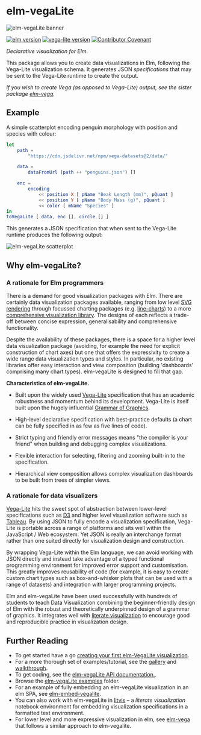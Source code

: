 # elm-vegaLite

![elm-vegaLite banner](https://raw.githubusercontent.com/gicentre/elm-vegalite/main/images/banner.jpg)

[![elm version](https://img.shields.io/badge/Elm-v0.19-blue.svg?style=flat-square)](http://elm-lang.org)
[![vega-lite version](https://img.shields.io/badge/Vega--Lite-v5.9-purple.svg?style=flat-square)](https://vega.github.io/vega-lite/)
[![Contributor Covenant](https://img.shields.io/badge/Contributor%20Covenant-v1.4%20adopted-ff69b4.svg)](CODE_OF_CONDUCT.md)

_Declarative visualization for Elm._

This package allows you to create data visualizations in Elm, following the Vega-Lite visualization schema.
It generates JSON _specifications_ that may be sent to the Vega-Lite runtime to create the output.

_If you wish to create Vega (as opposed to Vega-Lite) output, see the sister package [elm-vega](https://github.com/gicentre/elm-vega)._

## Example

A simple scatterplot encoding penguin morphology with position and species with colour:

```elm
let
    path =
        "https://cdn.jsdelivr.net/npm/vega-datasets@2/data/"

    data =
        dataFromUrl (path ++ "penguins.json") []

    enc =
        encoding
            << position X [ pName "Beak Length (mm)", pQuant ]
            << position Y [ pName "Body Mass (g)", pQuant ]
            << color [ mName "Species" ]
in
toVegaLite [ data, enc [], circle [] ]
```

This generates a JSON specification that when sent to the Vega-Lite runtime produces the following output:

![elm-vegaLite scatterplot](https://raw.githubusercontent.com/gicentre/elm-vegalite/main/images/penguinScatter.png)

## Why elm-vegaLite?

### A rationale for Elm programmers

There is a demand for good visualization packages with Elm. There are certainly data visualization packages available, ranging from low level [SVG rendering](https://package.elm-lang.org/packages/elm/svg/latest/) through focussed charting packages (e.g. [line-charts](https://package.elm-lang.org/packages/terezka/line-charts/latest/)) to a more [comprehensive visualization library](http://package.elm-lang.org/packages/gampleman/elm-visualization/latest). The designs of each reflects a trade-off between concise expression, generalisability and comprehensive functionality.

Despite the availability of these packages, there is a space for a higher level data visualization package (avoiding, for example the need for explicit construction of chart axes) but one that offers the expressivity to create a wide range data visualization types and styles. In particular, no existing libraries offer easy interaction and view composition (building 'dashboards' comprising many chart types). elm-vegaLite is designed to fill that gap.

**Characteristics of elm-vegaLite.**

- Built upon the widely used [Vega-Lite](https://vega.github.io/vega-lite/) specification that has an academic robustness and momentum behind its development. Vega-Lite is itself built upon the hugely influential [Grammar of Graphics](http://www.springer.com/gb/book/9780387245447).

- High-level declarative specification with best-practice defaults (a chart can be fully specified in as few as five lines of code).

- Strict typing and friendly error messages means "the compiler is your friend" when building and debugging complex visualizations.

- Flexible interaction for selecting, filtering and zooming built-in to the specification.

- Hierarchical view composition allows complex visualization dashboards to be built from trees of simpler views.

### A rationale for data visualizers

[Vega-Lite](https://vega.github.io/vega-lite/) hits the sweet spot of abstraction between lower-level specifications such as [D3](https://d3js.org) and higher level visualization software such as [Tableau](https://www.tableau.com). By using JSON to fully encode a visualization specification, Vega-Lite is portable across a range of platforms and sits well within the JavaScript / Web ecosystem. Yet JSON is really an interchange format rather than one suited directly for visualization design and construction.

By wrapping Vega-Lite within the Elm language, we can avoid working with JSON directly and instead take advantage of a typed functional programming environment for improved error support and customisation. This greatly improves reusability of code (for example, it is easy to create custom chart types such as box-and-whisker plots that can be used with a range of datasets) and integration with larger programming projects.

Elm and elm-vegaLite have been used successfully with hundreds of students to teach Data Visualization combining the beginner-friendly design of Elm with the robust and theoretically underpinned design of a grammar of graphics. It integrates well with [literate visualization](https://www.gicentre.net/litvis) to encourage good and reproducible practice in visualization design.

## Further Reading

- To get started have a go [creating your first elm-VegaLite visualization](https://github.com/gicentre/elm-vegalite/tree/main/docs/helloWorld).
- For a more thorough set of examples/tutorial, see the [gallery](https://github.com/gicentre/elm-vegalite/tree/main/examples/gallery) and [walkthrough](https://github.com/gicentre/elm-vegalite/tree/main/docs/walkthrough).
- To get coding, see the [elm-vegaLite API documentation.](https://package.elm-lang.org/packages/gicentre/elm-vegalite/latest).
- Browse the [elm-vegaLite examples](https://github.com/gicentre/elm-vegalite/tree/main/examples) folder.
- For an example of fully embedding an elm-vegaLite visualization in an elm SPA, see [elm-embed-vegalite](https://github.com/yardsale8/elm-embed-vega).
- You can also work with elm-vegaLite in [litvis](https://github.com/gicentre/litvis) – a _literate visualization_ notebook environment for embedding visualization specifications in a formatted text environment.
- For lower level and more expressive visualization in elm, see [elm-vega](https://package.elm-lang.org/packages/gicentre/elm-vega/latest/) that follows a similar approach to elm-vegalite.
